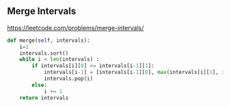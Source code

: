 ## Merge Intervals

https://leetcode.com/problems/merge-intervals/

```python
def merge(self, intervals):
    i=1
    intervals.sort()
    while i < len(intervals) :
        if intervals[i][0] <= intervals[i-1][1]:
            intervals[i-1] = [intervals[i-1][0], max(intervals[i][1], intervals[i-1][1])]
            intervals.pop(i)
        else:
            i += 1
    return intervals
```        

